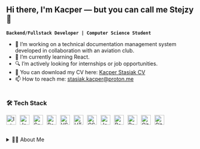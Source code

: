 ## Hi there, I'm Kacper — but you can call me Stejzy 👋

**`Backend/Fullstack Developer | Computer Science Student`**

- 🔭 I’m working on a technical documentation management system developed in collaboration with an aviation club.  
- 🌱 I’m currently learning React.
- 🔍 I’m actively looking for internships or job opportunities.
- 📄 You can download my CV here: [Kacper Stasiak CV](CV.pdf)
- 📫 How to reach me: [stasiak.kacper@proton.me](mailto:stasiak.kacper@proton.me)

#

### 🛠️ Tech Stack

<img align="left" alt="IntelliJ IDEA" width="26px" src="https://cdn.jsdelivr.net/gh/devicons/devicon/icons/intellij/intellij-original.svg" style="margin-right:10px;" />
<img align="left" alt="Java" width="26px" src="https://cdn.jsdelivr.net/gh/devicons/devicon/icons/java/java-original.svg" style="margin-right:10px;" />
<img align="left" alt="Spring Boot" width="26px" src="https://cdn.jsdelivr.net/gh/devicons/devicon/icons/spring/spring-original.svg" style="margin-right:10px;" />
<img align="left" alt="Postman" width="26px" src="https://cdn.jsdelivr.net/gh/devicons/devicon/icons/postman/postman-original.svg" style="margin-right:10px;" />

<img align="left" alt="VSCode" width="26px" src="https://cdn.jsdelivr.net/gh/devicons/devicon/icons/vscode/vscode-original.svg" style="margin-right:10px;" />
<img align="left" alt="HTML" width="26px" src="https://cdn.jsdelivr.net/gh/devicons/devicon/icons/html5/html5-original.svg" style="margin-right:10px;" />
<img align="left" alt="CSS" width="26px" src="https://cdn.jsdelivr.net/gh/devicons/devicon/icons/css3/css3-original.svg" style="margin-right:10px;" />
<img align="left" alt="JavaScript" width="26px" src="https://cdn.jsdelivr.net/gh/devicons/devicon/icons/javascript/javascript-original.svg" style="margin-right:10px;" />
<img align="left" alt="React" width="26px" src="https://cdn.jsdelivr.net/gh/devicons/devicon/icons/react/react-original.svg" style="margin-right:10px;" />

<img align="left" alt="PostgreSQL" width="26px" src="https://cdn.jsdelivr.net/gh/devicons/devicon/icons/postgresql/postgresql-original.svg" style="margin-right:10px;" />
<img align="left" alt="Git" width="26px" src="https://cdn.jsdelivr.net/gh/devicons/devicon/icons/git/git-original.svg" style="margin-right:10px;" />
<img align="left" alt="GitHub" width="26px" src="https://user-images.githubusercontent.com/3369400/139447912-e0f43f33-6d9f-45f8-be46-2df5bbc91289.png" style="margin-right:10px;" />

<br />

#

<details>
  <summary>🧑‍💻 About Me</summary>

  I am a third-year Applied Computer Science student at the Lodz University of Technology (expected graduation 🎓 in March 2026), continuously expanding my skill set and interests.

  Late-night coding sessions and sleepless nights are not unfamiliar to me. I enjoy exploring new technologies, especially backend ones, although frontend development is also not a challenge.

  Outside of programming, I play volleyball and go to the gym. I’m also interested in chess ♟️.

  I am an open-minded, disciplined, and eager-to-learn person — I enjoy taking on challenges and finding efficient solutions.

</details>
